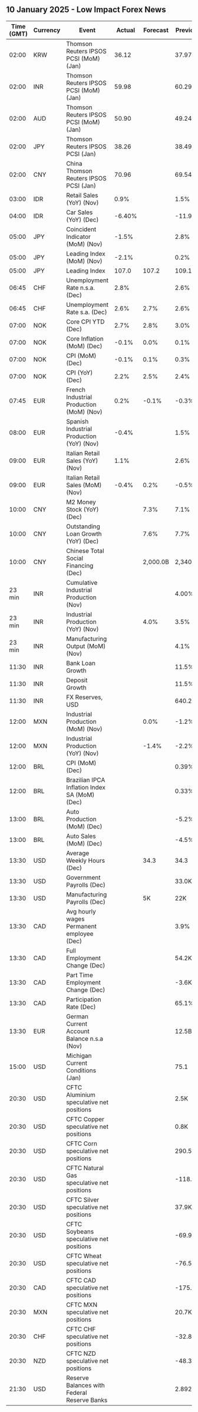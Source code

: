## 10 January 2025 - Low Impact Forex News

| Time (GMT) | Currency | Event | Actual | Forecast | Previous |
|------|----------|-------|--------|----------|----------|
| 02:00 | KRW | Thomson Reuters IPSOS PCSI (MoM) (Jan) | 36.12 |  | 37.97 |
| 02:00 | INR | Thomson Reuters IPSOS PCSI (MoM) (Jan) | 59.98 |  | 60.29 |
| 02:00 | AUD | Thomson Reuters IPSOS PCSI (MoM) (Jan) | 50.90 |  | 49.24 |
| 02:00 | JPY | Thomson Reuters IPSOS PCSI (Jan) | 38.26 |  | 38.49 |
| 02:00 | CNY | China Thomson Reuters IPSOS PCSI (Jan) | 70.96 |  | 69.54 |
| 03:00 | IDR | Retail Sales (YoY) (Nov) | 0.9% |  | 1.5% |
| 04:00 | IDR | Car Sales (YoY) (Dec) | -6.40% |  | -11.90% |
| 05:00 | JPY | Coincident Indicator (MoM) (Nov) | -1.5% |  | 2.8% |
| 05:00 | JPY | Leading Index (MoM) (Nov) | -2.1% |  | 0.2% |
| 05:00 | JPY | Leading Index | 107.0 | 107.2 | 109.1 |
| 06:45 | CHF | Unemployment Rate n.s.a. (Dec) | 2.8% |  | 2.6% |
| 06:45 | CHF | Unemployment Rate s.a. (Dec) | 2.6% | 2.7% | 2.6% |
| 07:00 | NOK | Core CPI YTD (Dec) | 2.7% | 2.8% | 3.0% |
| 07:00 | NOK | Core Inflation (MoM) (Dec) | -0.1% | 0.0% | 0.1% |
| 07:00 | NOK | CPI (MoM) (Dec) | -0.1% | 0.1% | 0.3% |
| 07:00 | NOK | CPI (YoY) (Dec) | 2.2% | 2.5% | 2.4% |
| 07:45 | EUR | French Industrial Production (MoM) (Nov) | 0.2% | -0.1% | -0.3% |
| 08:00 | EUR | Spanish Industrial Production (YoY) (Nov) | -0.4% |  | 1.5% |
| 09:00 | EUR | Italian Retail Sales (YoY) (Nov) | 1.1% |  | 2.6% |
| 09:00 | EUR | Italian Retail Sales (MoM) (Nov) | -0.4% | 0.2% | -0.5% |
| 10:00 | CNY | M2 Money Stock (YoY) (Dec) |  | 7.3% | 7.1% |
| 10:00 | CNY | Outstanding Loan Growth (YoY) (Dec) |  | 7.6% | 7.7% |
| 10:00 | CNY | Chinese Total Social Financing (Dec) |  | 2,000.0B | 2,340.0B |
| 23 min | INR | Cumulative Industrial Production (Nov) |  |  | 4.00% |
| 23 min | INR | Industrial Production (YoY) (Nov) |  | 4.0% | 3.5% |
| 23 min | INR | Manufacturing Output (MoM) (Nov) |  |  | 4.1% |
| 11:30 | INR | Bank Loan Growth |  |  | 11.5% |
| 11:30 | INR | Deposit Growth |  |  | 11.5% |
| 11:30 | INR | FX Reserves, USD |  |  | 640.28B |
| 12:00 | MXN | Industrial Production (MoM) (Nov) |  | 0.0% | -1.2% |
| 12:00 | MXN | Industrial Production (YoY) (Nov) |  | -1.4% | -2.2% |
| 12:00 | BRL | CPI (MoM) (Dec) |  |  | 0.39% |
| 12:00 | BRL | Brazilian IPCA Inflation Index SA (MoM) (Dec) |  |  | 0.33% |
| 13:00 | BRL | Auto Production (MoM) (Dec) |  |  | -5.2% |
| 13:00 | BRL | Auto Sales (MoM) (Dec) |  |  | -4.5% |
| 13:30 | USD | Average Weekly Hours (Dec) |  | 34.3 | 34.3 |
| 13:30 | USD | Government Payrolls (Dec) |  |  | 33.0K |
| 13:30 | USD | Manufacturing Payrolls (Dec) |  | 5K | 22K |
| 13:30 | CAD | Avg hourly wages Permanent employee (Dec) |  |  | 3.9% |
| 13:30 | CAD | Full Employment Change (Dec) |  |  | 54.2K |
| 13:30 | CAD | Part Time Employment Change (Dec) |  |  | -3.6K |
| 13:30 | CAD | Participation Rate (Dec) |  |  | 65.1% |
| 13:30 | EUR | German Current Account Balance n.s.a (Nov) |  |  | 12.5B |
| 15:00 | USD | Michigan Current Conditions (Jan) |  |  | 75.1 |
| 20:30 | USD | CFTC Aluminium speculative net positions |  |  | 2.5K |
| 20:30 | USD | CFTC Copper speculative net positions |  |  | 0.8K |
| 20:30 | USD | CFTC Corn speculative net positions |  |  | 290.5K |
| 20:30 | USD | CFTC Natural Gas speculative net positions |  |  | -118.1K |
| 20:30 | USD | CFTC Silver speculative net positions |  |  | 37.9K |
| 20:30 | USD | CFTC Soybeans speculative net positions |  |  | -69.9K |
| 20:30 | USD | CFTC Wheat speculative net positions |  |  | -76.5K |
| 20:30 | CAD | CFTC CAD speculative net positions |  |  | -175.7K |
| 20:30 | MXN | CFTC MXN speculative net positions |  |  | 20.7K |
| 20:30 | CHF | CFTC CHF speculative net positions |  |  | -32.8K |
| 20:30 | NZD | CFTC NZD speculative net positions |  |  | -48.3K |
| 21:30 | USD | Reserve Balances with Federal Reserve Banks |  |  | 2.892T |
